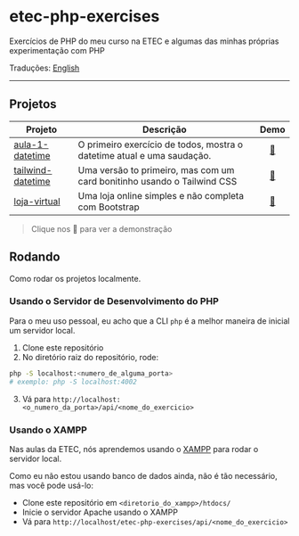 # etec-php-exercises
Exercícios de PHP do meu curso na ETEC e algumas das minhas próprias experimentação com PHP

Traduções: [English](README.md)

---

## Projetos

| Projeto                                    | Descrição                                                               |                               Demo                               |
| ------------------------------------------ | ----------------------------------------------------------------------- | :--------------------------------------------------------------: |
| [aula-1-datetime](api/aula-1-datetime)     | O primeiro exercício de todos, mostra o datetime atual e uma saudação.  |  [🔗](https://etec-php-exercises.vercel.app/api/aula-1-datetime)  |
| [tailwind-datetime](api/tailwind-datetime) | Uma versão to primeiro, mas com um card bonitinho usando o Tailwind CSS | [🔗](https://etec-php-exercises.vercel.app/api/tailwind-datetime) |
| [loja-virtual](api/loja-virtual)           | Uma loja online simples e não completa com Bootstrap                    |   [🔗](https://etec-php-exercises.vercel.app/api/loja-virtual)    |


> Clique nos 🔗 para ver a demonstração

## Rodando

Como rodar os projetos localmente.

### Usando o Servidor de Desenvolvimento do PHP

Para o meu uso pessoal, eu acho que a CLI `php` é a melhor maneira de inicial um servidor local.

1. Clone este repositório
2. No diretório raiz do repositório, rode:

```sh
php -S localhost:<numero_de_alguma_porta>
# exemplo: php -S localhost:4002
```

3. Vá para `http://localhost:<o_numero_da_porta>/api/<nome_do_exercicio>`

### Usando o XAMPP

Nas aulas da ETEC, nós aprendemos usando o [XAMPP](https://www.apachefriends.org) para rodar o servidor local.

Como eu não estou usando banco de dados ainda, não é tão necessário, mas você pode usá-lo:

- Clone este repositório em `<diretorio_do_xampp>/htdocs/`
- Inicie o servidor Apache usando o XAMPP
- Vá para `http://localhost/etec-php-exercises/api/<nome_do_exercicio>`
